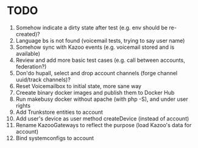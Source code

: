 # TODO

1. Somehow indicate a dirty state after test (e.g. env should be re-created)?
2. Language bs is not found (voicemail tests, trying to say user name)
4. Somehow sync with Kazoo events (e.g. voicemail stored and is available)
5. Review and add more basic test cases (e.g. call between accounts, federation?)
6. Don'do hupall, select and drop account channels (forge channel uuid/track channels)?
7. Reset Voicemailbox to initial state, more sane way
9. Creeate binary docker images and publish them to Docker Hub
10. Run makebusy docker without apache (with php -S), and under user rights
11. Add Trunkstore entities to account
12. Add user's device as user method createDevice (instead of account)
13. Rename KazooGateways to reflect the purpose (load Kazoo's data for account)
14. Bind systemconfigs to account
